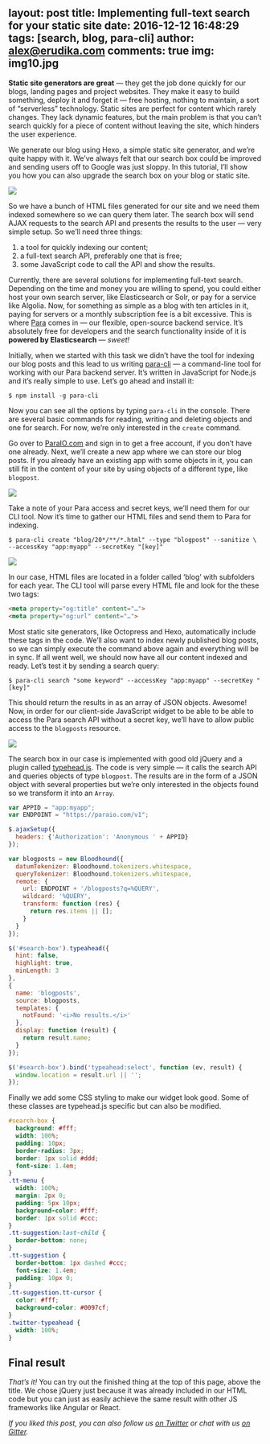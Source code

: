 layout: post
title: Implementing full-text search for your static site
date: 2016-12-12 16:48:29
tags: [search, blog, para-cli]
author: alex@erudika.com
comments: true
img: img10.jpg
---

**Static site generators are great** — they get the job done quickly for our blogs, landing pages and project websites.
They make it easy to build something, deploy it and forget it — free hosting, nothing to maintain, a sort of “serverless”
technology. Static sites are perfect for content which rarely changes. They lack dynamic features, but the main problem
is that you can’t search quickly for a piece of content without leaving the site, which hinders the user experience.

We generate our blog using Hexo, a simple static site generator, and we’re quite happy with it. We’ve always felt that
our search box could be improved and sending users off to Google was just sloppy. In this tutorial, I’ll show you how
you can also upgrade the search box on your blog or static site.

<!-- more -->

![](https://erudika.com/assets/img/blogpost_media8.png)

So we have a bunch of HTML files generated for our site and we need them indexed somewhere so we can query them later.
The search box will send AJAX requests to the search API and presents the results to the user — very simple setup.
So we’ll need three things:

1. a tool for quickly indexing our content;
2. a full-text search API, preferably one that is free;
3. some JavaScript code to call the API and show the results.

Currently, there are several solutions for implementing full-text search. Depending on the time and money you are
willing to spend, you could either host your own search server, like Elasticsearch or Solr, or pay for a service like
Algolia. Now, for something as simple as a blog with ten articles in it, paying for servers or a monthly subscription
fee is a bit excessive. This is where [Para](https://paraio.com) comes in — our flexible, open-source backend service.
It’s absolutely free for developers and the search functionality inside of it is **powered by Elasticsearch** — *sweet!*

Initially, when we started with this task we didn’t have the tool for indexing our blog posts and this lead to us
writing [para-cli](https://github.com/Erudika/para-cli) — a command-line tool for working with our Para backend server.
It’s written in JavaScript for Node.js and it’s really simple to use. Let’s go ahead and install it:

```
$ npm install -g para-cli
```

Now you can see all the options by typing `para-cli` in the console. There are several basic commands for reading,
writing and deleting objects and one for search. For now, we’re only interested in the `create` command.

Go over to [ParaIO.com](http://paraio.com/signin) and sign in to get a free account, if you don’t have one already.
Next, we’ll create a new app where we can store our blog posts. If you already have an existing app with some objects
in it, you can still fit in the content of your site by using objects of a different type, like `blogpost`.

![](https://erudika.com/assets/img/ftsearch1.png)

Take a note of your Para access and secret keys, we’ll need them for our CLI tool. Now it’s time to gather our HTML
files and send them to Para for indexing.

```
$ para-cli create "blog/20*/**/*.html" --type "blogpost" --sanitize \
--accessKey "app:myapp" --secretKey "[key]"
```
![](https://erudika.com/assets/img/ftsearch2.png)

In our case, HTML files are located in a folder called ‘blog’ with subfolders for each year. The CLI tool will parse
every HTML file and look for the these two tags:

```html
<meta property="og:title" content="…">
<meta property="og:url" content="…">
```
Most static site generators, like Octopress and Hexo, automatically include these tags in the code. We’ll also want
to index newly published blog posts, so we can simply execute the command above again and everything will be in sync.
If all went well, we should now have all our content indexed and ready. Let’s test it by sending a search query:

```
$ para-cli search "some keyword" --accessKey "app:myapp" --secretKey "[key]"
```
This should return the results in as an array of JSON objects. Awesome! Now, in order for our client-side JavaScript
widget to be able to be able to access the Para search API without a secret key, we’ll have to allow public access to
the `blogposts` resource.

![](https://erudika.com/assets/img/ftsearch3.png)

The search box in our case is implemented with good old jQuery and a plugin called
[typehead.js](https://twitter.github.io/typeahead.js/). The code is very simple — it calls the search API and queries
objects of type `blogpost`. The results are in the form of a JSON object with several properties but we’re only
interested in the objects found so we transform it into an `Array`.

```js
var APPID = "app:myapp";
var ENDPOINT = "https://paraio.com/v1";

$.ajaxSetup({
  headers: {'Authorization': 'Anonymous ' + APPID}
});

var blogposts = new Bloodhound({
  datumTokenizer: Bloodhound.tokenizers.whitespace,
  queryTokenizer: Bloodhound.tokenizers.whitespace,
  remote: {
    url: ENDPOINT + '/blogposts?q=%QUERY',
    wildcard: '%QUERY',
    transform: function (res) {
      return res.items || [];
    }
  }
});

$('#search-box').typeahead({
  hint: false,
  highlight: true,
  minLength: 3
},
{
  name: 'blogposts',
  source: blogposts,
  templates: {
    notFound: '<i>No results.</i>'
  },
  display: function (result) {
    return result.name;
  }
});

$('#search-box').bind('typeahead:select', function (ev, result) {
  window.location = result.url || '';
});
```

Finally we add some CSS styling to make our widget look good. Some of these classes are typehead.js specific but can
also be modified.

```css
#search-box {
  background: #fff;
  width: 100%;
  padding: 10px;
  border-radius: 3px;
  border: 1px solid #ddd;
  font-size: 1.4em;
}
.tt-menu {
  width: 100%;
  margin: 2px 0;
  padding: 5px 10px;
  background-color: #fff;
  border: 1px solid #ccc;
}
.tt-suggestion:last-child {
  border-bottom: none;
}
.tt-suggestion {
  border-bottom: 1px dashed #ccc;
  font-size: 1.4em;
  padding: 10px 0;
}
.tt-suggestion.tt-cursor {
  color: #fff;
  background-color: #0097cf;
}
.twitter-typeahead {
  width: 100%;
}
```

## Final result

*That’s it!* You can try out the finished thing at the top of this page, above the title.
We chose jQuery just because it was already included in our HTML code but you can just as easily achieve the same
result with other JS frameworks like Angular or React.

*If you liked this post, you can also follow us [on Twitter](https://twitter.com/erudika) or chat with us
[on Gitter](https://gitter.im/Erudika/para).*
